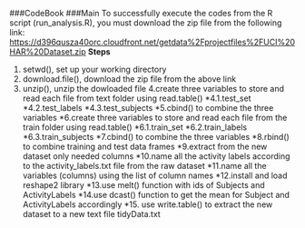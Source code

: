 ###CodeBook
###Main
To successfully execute the codes from the R script (run_analysis.R), you must download the zip file from the following link: https://d396qusza40orc.cloudfront.net/getdata%2Fprojectfiles%2FUCI%20HAR%20Dataset.zip
**Steps**
1. setwd(), set up your working directory
2. download.file(), download the zip file from the above link
3. unzip(), unzip the dowloaded file
4.create three variables to store and read each file from text folder using read.table()
*4.1.test_set
*4.2.test_labels
*4.3.test_subjects
*5.cbind() to combine the three variables
*6.create three variables to store and read each file from the train folder using read.table()
*6.1.train_set
*6.2.train_labels
*6.3.train_subjects
*7.cbind() to combine the three variables
*8.rbind() to combine training and test data frames
*9.extract from the new dataset only needed columns
*10.name all the activity labels according to the activity_labels.txt file from the raw dataset
*11.name all the variables (columns) using the list of column names
*12.install and load reshape2 library
*13.use melt() function with ids of Subjects and ActivityLabels
*14.use dcast() function to get the mean for Subject and ActivityLabels accordingly
*15. use write.table() to extract the new dataset to a new text file tidyData.txt
